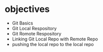 # objectives

*  Git Basics
* Git Local Respository
* Git Romote Respository
* Linking Git Local Repo with Remote Repo
* pushing the local repo to the local repo